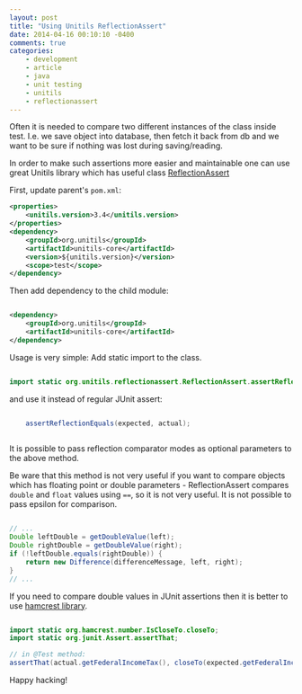 ```yaml
---
layout: post
title: "Using Unitils ReflectionAssert"
date: 2014-04-16 00:10:10 -0400
comments: true
categories: 
    - development
    - article
    - java
    - unit testing
    - unitils
    - reflectionassert
---
```


Often it is needed to compare two different instances of the class inside test. I.e. we save object into database, then fetch it back from db and we want to be sure if nothing was lost during saving/reading. 

In order to make such assertions more easier and maintainable one can use great Unitils library which has useful class [ReflectionAssert]

First, update parent's `pom.xml`:

``` xml pom.xml changes in parent module
<properties>
    <unitils.version>3.4</unitils.version>
</properties>
<dependency>
    <groupId>org.unitils</groupId>
    <artifactId>unitils-core</artifactId>
    <version>${unitils.version}</version>
    <scope>test</scope>
</dependency>

```

Then add dependency to the child module:

``` xml pom.xml changes in child module

<dependency>
    <groupId>org.unitils</groupId>
    <artifactId>unitils-core</artifactId>
</dependency>

```

Usage is very simple:
Add static import to the class.

``` java

import static org.unitils.reflectionassert.ReflectionAssert.assertReflectionEquals;

```

and use it instead of regular JUnit assert:

``` java

    assertReflectionEquals(expected, actual);
    
```

It is possible to pass reflection comparator modes as optional parameters to the above method.

Be ware that this method is not very useful if you want to compare objects which has floating point or double parameters - ReflectionAssert compares `double` and `float` values using `==`, so it is not very useful. It is not possible to pass epsilon for comparison.

``` java excerpt from org.unitils.reflectionassert.comparator.impl.LenientNumberComparator#compare

// ...
Double leftDouble = getDoubleValue(left);
Double rightDouble = getDoubleValue(right);
if (!leftDouble.equals(rightDouble)) {
    return new Difference(differenceMessage, left, right);
}
// ...

```

If you need to compare double values in JUnit assertions then it is better to use [hamcrest library].

``` java

import static org.hamcrest.number.IsCloseTo.closeTo;
import static org.junit.Assert.assertThat;

// in @Test method:
assertThat(actual.getFederalIncomeTax(), closeTo(expected.getFederalIncomeTax(), EPSILON))

```

Happy hacking!

[Unitils]: http://www.unitils.org/summary.html
[ReflectionAssert]: http://www.unitils.org/tutorial-reflectionassert.html
[hamcrest library]: https://code.google.com/p/hamcrest/
